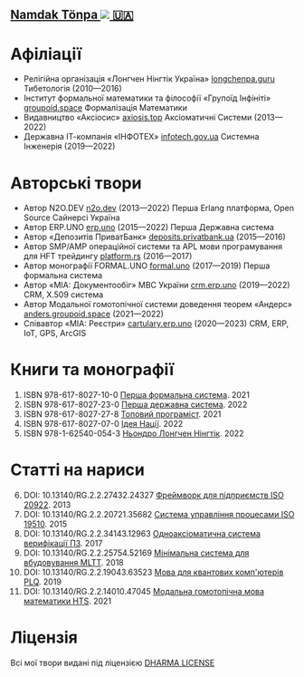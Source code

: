 <h2 style="white-space: nowrap;"><a itemprop="sameAs" content="https://orcid.org/0000-0001-7127-8796" href="https://orcid.org/0000-0001-7127-8796" target="orcid.widget" rel="me noopener noreferrer" style="vertical-align:top;white-space: nowrap;">Namdak Tönpa <img src="https://orcid.org/sites/default/files/images/orcid_16x16.png"> 🇺🇦</a></h2>

# Афіліації

* Релігійна організація «Лонгчен Нінгтік Україна» <a href="https://longchenpa.guru">longchenpa.guru</a> Тибетологія (2010—2016)
* Інститут формальної математики та філософії «Групоїд Інфініті» <a href="https://groupoid.space">groupoid.space</a> Формалізація Математики
* Видавництво «Аксіосис» <a href="https://axiosis.top">axiosis.top</a> Аксіоматичні Системи (2013—2022)
* Державна ІТ-компанія «ІНФОТЕХ» <a href="https://infotech.gov.ua">infotech.gov.ua</a> Системна Інженерія (2019—2022)

# Авторські твори

* Автор N2O.DEV <a href="https://n2o.dev">n2o.dev</a> (2013—2022) Перша Erlang платформа, Open Source Сайнерсі Україна
* Автор ERP.UNO <a href="https://erp.uno">erp.uno</a> (2015—2022) Перша Державна система
* Автор «Депозитів ПриватБанк» <a href="https://deposits.privatbank.ua/static/doc/index.htm">deposits.privatbank.ua</a> (2015—2016)
* Автор SMP/AMP операційної системи та APL мови програмування для HFT трейдингу <a href="https://github.com/o83/n2o">platform.rs</a> (2016—2017)
* Автор монографії FORMAL.UNO <a href="https://formal.uno">formal.uno</a> (2017—2019) Перша формальна система
* Автор «МІА: Документообіг» МВС України <a href="https://crm.erp.uno">crm.erp.uno</a> (2019—2022) CRM, X.509 система
* Автор Модальної гомотопічної системи доведення теорем «Андерс» <a href="https://anders.groupoid.space">anders.groupoid.space</a> (2021—2022)
* Співавтор «МІА: Реєстри» <a href="https://cartulary.erp.uno">cartulary.erp.uno</a> (2020—2023) CRM, ERP, IoT, GPS, ArcGIS

# Книги та монографії

1. ISBN 978-617-8027-10-0 <a href="https://axiosis.github.io/books/uno/monography.pdf">Перша формальна система</a>. 2021
2. ISBN 978-617-8027-23-0 <a href="https://axiosis.github.io/books/erp/erp.pdf">Перша державна система</a>. 2022
3. ISBN 978-617-8027-27-8 <a href="https://axiosis.github.io/books/top/texts/top.pdf">Топовий програміст</a>. 2021
4. ISBN 978-617-8027-07-0 <a href="https://axiosis.github.io/books/azov/texts/idea.pdf">Ідея Нації</a>. 2022
5. ISBN 978-1-62540-054-3 <a href="https://axiosis.github.io/books/nendro/index.pdf">Ньондро Лонгчен Нінгтік</a>. 2022

# Статті на нариси

6. DOI: 10.13140/RG.2.2.27432.24327 <a href="https://n2o.dev/ua/books/vol.2/index.html">Фреймворк для підприємств ISO 20922</a>. 2013
7. DOI: 10.13140/RG.2.2.20721.35682 <a href="https://n2o.dev/ua/books/vol.3/index.html">Система управління процесами ISO 19510</a>. 2015
8. DOI: 10.13140/RG.2.2.34143.12963 <a href="https://axiosis.github.io/articles/henk/pts_ua.pdf">Одноаксіоматична система верифікації ПЗ</a>. 2017
9. DOI: 10.13140/RG.2.2.25754.52169 <a href="https://axiosis.github.io/articles/per/anno_ua.pdf">Мінімальна система для вбудовування MLTT</a>. 2018
10. DOI: 10.13140/RG.2.2.19043.63523 <a href="https://axiosis.github.io/articles/bloch/quantum.pdf">Мова для квантових комп'ютерів PLQ</a>. 2019
11. DOI: 10.13140/RG.2.2.14010.47045 <a href="https://axiosis.github.io/articles/anders/anders.pdf">Модальна гомотопічна мова математики HTS</a>. 2021

# Ліцензія

Всі мої твори видані під ліцензією <a href="https://5ht.co/license/">DHARMA LICENSE</a>
